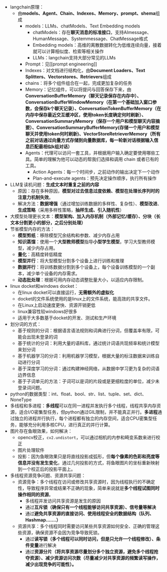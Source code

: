 - langchain原理：
	- 由**models、Agent、Chain、Indexes、Memory、prompt、shema**组成
		- models：LLMs、chatModels、Text Embedding models
			- chatModels：存在**聊天消息的标准接口**，支持AImessage、HumanMessage、Systemmessage、ChatMessage格式
			- Embedding models：高维的离散数据转化为低维连续向量，接着就可以计算相似度、检索等相关操作
			- LLMs：langchain支持大部分常见的LLMs
		- Prompt：见[[prompt engineering]]
		- Indexes：对文档进行结构化，由**Document Loaders、Text Splitters、Vectorstores、Retrievers**组成
		- chains：将多个组件组合在一起，完成更加复杂的任务
		- Memory：记忆组件，可以将提问与回答保存下来，由**ConversationBufferMemory（聊天记录保存在内存中）、ConversationBufferWindowMemory（在第一个基础加入窗口参数，会保存k个聊天记录）、ConversationTokenBufferMemory（在内存中保存最近交互缓冲区，使用token长度确定何时刷新）、ConversationSummaryMemory（保存一个用户和模型聊天内容摘要）、ConversationSummaryBufferMemory(存储一个用户和模型聊天并使用token何时刷新)、VectorStoreRetrieverMemory（所有之前对话通过向量方式存储到向量数据库，每一轮新对话根据输入信息匹配最相似k组对话）**
		- Agents：代理可以访问一套工具，并根据用户输入确定要使用哪些工具。简单的理解为他可以动态的帮我们选择和调用 chain 或者已有的工具。
			- Action Agents：每一个时间步，之前动作的输出决定下一个动作
			- Plan-and-execute agents：预先决定操作顺序，执行所有操作
- LLM复读机问题：**生成文本时重复之前的内容**
	- 原因：存在多种原因，**模型对过去信息过度依赖、模型在处理长序列时的注意力机制失效**。
	- 解决方法：**数据增强**（通过增加训练数据的多样性、复杂性）、**模型改进**、**生成策略**（采用多样性策略，**抽样生成、引入随机性**）
- 大模型处理更长文本：**模型架构、加入内存机制（外部记忆/缓存）、分块（长文本分割更小的部分，之后分别处理）**
- 节省模型内存的方法：
	- **模型剪纸**：移除模型冗余结构和参数、减少内存占用
	- **知识蒸馏**：使用一个**大型教师模型**指导**小型学生模型**，学习大型教师模型，减少内存占用。
	- **量化**：高精度转低精度
	- **模型并行**：将大型模型分割多个设备上进行训练和推理
	- **数据并行**：将训练数据分割到多个设备上，每个设备训练模型的一个副本，减少单个设备的内存需求。
	- **动态批处理**：根据可用内存动态调整批量大小，以适应内存限制。
- linux docket和windows docket：
	- 在linux docket可以直接运行，**无需额外的虚拟化**
	- docket的文件系统使用的是linux上的文件系统，能高效的共享文件。
	- 在Linux上启动速度更快、资源开销更低
	- linux兼容性较windows好很多
	- 适用于大多数基于docket的开发、测试和生产环境
- 划分词的方式：
	- 基于规则的分词：根据语言语法规则和词典进行分词，但覆盖率有限，可能会出现未登录的词
	- 基于统计的分词：利用大量的语料库，通过统计词语共现频率和统计模型来划分词
	- 基于机器学习的分词：利用机器学习模型，根据大量的标注数据来训练自动进行分词
	- 基于深度学习的分词：通过构建神经网络，从数据中学习更为复杂的词语边界信息
	- 基于子词单元的方法：子词可以是词的片段或是更细粒度的单位，减少未登录词问题。
- python的数据类型：int、float、bool、str、list、tuple、set、dict、NoneType
- 多线程和多进程：**多线程**可以在同一进程并发执行多个线程，线程共享内存资源，适合I/O密集型任务，但python通过GIL限制，并不能真正并行。**多进程**通过独立的进程并行执行，每个进程都有独立的内存空间，适合CPU密集型任务，能够充分利用多核CPU，进行真正的并行计算。
- 图片存在鱼眼效果，如何解决：
	- opencv校正，`cv2.undistort`，可以通过相机的内参和畸变系数来进行校正
	- 图片处理软件
	- 投影：因为鱼眼效果只是将直线投影成弧形，但**每个像素的色彩和亮度等信息并没有发生变化**，通过几何投影的方式，将鱼眼图片的坐标重新映射到一个校正后的投影平面上。
- 多线程资源竞争问题、资源共享问题：
	- 资源竞争：多个线程在访问或修改共享资源时，因为线程执行的不确定性，导致程序异常或结果不正确的现象，简单来说就是**多个线程试图同时操作相同的资源**。
		- 多线程并发访问共享资源是发生的原因
		- 通过**互斥锁（确保只有一个线程能够访问共享资源）、信号量等解决**
		- 通过**避免共享资源的直接访问、使用线程安全的数据结构（队列、Hashmap.......）**
	- 资源共享：多个线程同时需要访问某些共享资源如何安全、正确的管理这些资源，确保资源不会因为竞争导致死锁。
		- 通过**读写锁（多个线程可以同时访问，但是只允许一个线程修改）、条件变量**进行解决
		- 通过**资源分片（将共享资源尽量划分多个独立资源，避免多个线程抢夺资源）、减少资源访问次数（尽量减少对共享资源的频繁读写操作，减少出现竞争的可能性）。**